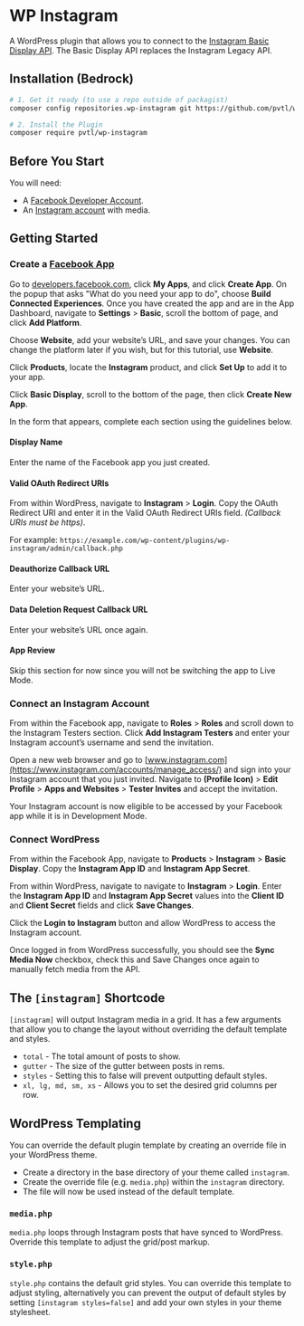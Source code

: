 
# WP Instagram

A WordPress plugin that allows you to connect to the [Instagram Basic Display API](https://developers.facebook.com/docs/instagram-basic-display-api/). The Basic Display API replaces the Instagram Legacy API.

## Installation (Bedrock)

```bash
# 1. Get it ready (to use a repo outside of packagist)
composer config repositories.wp-instagram git https://github.com/pvtl/wp-instagram

# 2. Install the Plugin
composer require pvtl/wp-instagram
```

## Before You Start

You will need:

- A  [Facebook Developer Account](https://developers.facebook.com/apps).
- An  [Instagram account](https://www.instagram.com/)  with media.

## Getting Started

### Create a [Facebook App](https://developers.facebook.com/docs/instagram-basic-display-api/getting-started)

Go to [developers.facebook.com](https://developers.facebook.com/), click **My Apps**, and click **Create App**. On the popup that asks "What do you need your app to do", choose **Build Connected Experiences**. Once you have created the app and are in the App Dashboard, navigate to **Settings** > **Basic**, scroll the bottom of page, and click **Add Platform**.

Choose  **Website**, add your website’s URL, and save your changes. You can change the platform later if you wish, but for this tutorial, use  **Website**.

Click **Products**, locate the **Instagram** product, and click **Set Up** to add it to your app.

Click  **Basic Display**, scroll to the bottom of the page, then click  **Create New App**.

In the form that appears, complete each section using the guidelines below.

#### Display Name

Enter the name of the Facebook app you just created.

#### Valid OAuth Redirect URIs

From within WordPress, navigate to **Instagram** > **Login**. Copy the OAuth Redirect URI and enter it in the Valid OAuth Redirect URIs field. *(Callback URIs must be https)*.

For example:  `https://example.com/wp-content/plugins/wp-instagram/admin/callback.php`

#### Deauthorize Callback URL

Enter your website’s URL.

#### Data Deletion Request Callback URL

Enter your website’s URL once again.

#### App Review

Skip this section for now since you will not be switching the app to Live Mode.

### Connect an Instagram Account

From within the Facebook app, navigate to **Roles** > **Roles** and scroll down to the Instagram Testers section. Click **Add Instagram Testers** and enter your Instagram account’s username and send the invitation.

Open a new web browser and go to  [www.instagram.com](https://www.instagram.com/accounts/manage_access/)  and sign into your Instagram account that you just invited. Navigate to  **(Profile Icon)**  >  **Edit Profile**  >  **Apps and Websites**  >  **Tester Invites**  and accept the invitation.

Your Instagram account is now eligible to be accessed by your Facebook app while it is in Development Mode.

### Connect WordPress

From within the Facebook App, navigate to **Products** > **Instagram** > **Basic Display**. Copy the **Instagram App ID** and **Instagram App Secret**.

From within WordPress, navigate to navigate to **Instagram** > **Login**. Enter the **Instagram App ID** and **Instagram App Secret** values into the **Client ID** and **Client Secret** fields and click **Save Changes**.

Click the **Login to Instagram** button and allow WordPress to access the Instagram account.

Once logged in from WordPress successfully, you should see the **Sync Media Now** checkbox, check this and Save Changes once again to manually fetch media from the API.

## The `[instagram]` Shortcode

`[instagram]` will output Instagram media in a grid. It has a few arguments that allow you to change the layout without overriding the default template and styles.

- `total` - The total amount of posts to show.
- `gutter` - The size of the gutter between posts in rems.
- `styles` - Setting this to false will prevent outputting default styles.
- `xl, lg, md, sm, xs` - Allows you to set the desired grid columns per row.

## WordPress Templating

You can override the default plugin template by creating an override file in your WordPress theme.

- Create a directory in the base directory of your theme called `instagram`.
- Create the override file (e.g. `media.php`) within the `instagram` directory.
- The file will now be used instead of the default template.

### `media.php`

`media.php` loops through Instagram posts that have synced to WordPress. Override this template to adjust the grid/post markup.

### `style.php`

`style.php` contains the default grid styles. You can override this template to adjust styling, alternatively you can prevent the output of default styles by setting `[instagram styles=false]` and add your own styles in your theme stylesheet.
